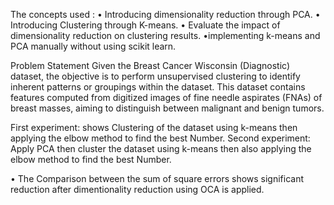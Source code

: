 The concepts used :
• Introducing dimensionality reduction through PCA.
• Introducing Clustering through K-means.
• Evaluate the impact of dimensionality reduction on clustering results.
•implementing k-means and PCA manually without using scikit learn.

Problem Statement 
Given the Breast Cancer Wisconsin (Diagnostic) dataset, the objective is to perform unsupervised 
clustering to identify inherent patterns or groupings within the dataset. This dataset contains features 
computed from digitized images of fine needle aspirates (FNAs) of breast masses, aiming to distinguish 
between malignant and benign tumors.

 First experiment: shows Clustering of the dataset using k-means then applying the elbow method to find the best Number.
 Second experiment: Apply PCA then cluster the dataset using k-means then also applying the elbow method to find the best Number.

• The Comparison between the sum of square errors shows significant reduction after dimentionality reduction using OCA is applied. 
